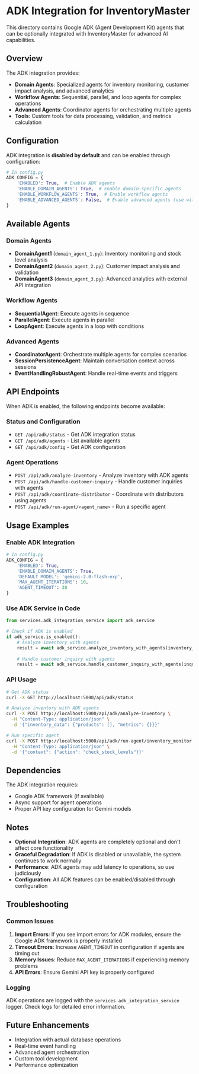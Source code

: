 # ADK Integration for InventoryMaster

This directory contains Google ADK (Agent Development Kit) agents that can be optionally integrated with InventoryMaster for advanced AI capabilities.

## Overview

The ADK integration provides:
- **Domain Agents**: Specialized agents for inventory monitoring, customer impact analysis, and advanced analytics
- **Workflow Agents**: Sequential, parallel, and loop agents for complex operations
- **Advanced Agents**: Coordinator agents for orchestrating multiple agents
- **Tools**: Custom tools for data processing, validation, and metrics calculation

## Configuration

ADK integration is **disabled by default** and can be enabled through configuration:

```python
# In config.py
ADK_CONFIG = {
    'ENABLED': True,  # Enable ADK agents
    'ENABLE_DOMAIN_AGENTS': True,  # Enable domain-specific agents
    'ENABLE_WORKFLOW_AGENTS': True,  # Enable workflow agents
    'ENABLE_ADVANCED_AGENTS': False,  # Enable advanced agents (use with caution)
}
```

## Available Agents

### Domain Agents
- **DomainAgent1** (`domain_agent_1.py`): Inventory monitoring and stock level analysis
- **DomainAgent2** (`domain_agent_2.py`): Customer impact analysis and validation
- **DomainAgent3** (`domain_agent_3.py`): Advanced analytics with external API integration

### Workflow Agents
- **SequentialAgent**: Execute agents in sequence
- **ParallelAgent**: Execute agents in parallel
- **LoopAgent**: Execute agents in a loop with conditions

### Advanced Agents
- **CoordinatorAgent**: Orchestrate multiple agents for complex scenarios
- **SessionPersistenceAgent**: Maintain conversation context across sessions
- **EventHandlingRobustAgent**: Handle real-time events and triggers

## API Endpoints

When ADK is enabled, the following endpoints become available:

### Status and Configuration
- `GET /api/adk/status` - Get ADK integration status
- `GET /api/adk/agents` - List available agents
- `GET /api/adk/config` - Get ADK configuration

### Agent Operations
- `POST /api/adk/analyze-inventory` - Analyze inventory with ADK agents
- `POST /api/adk/handle-customer-inquiry` - Handle customer inquiries with agents
- `POST /api/adk/coordinate-distributor` - Coordinate with distributors using agents
- `POST /api/adk/run-agent/<agent_name>` - Run a specific agent

## Usage Examples

### Enable ADK Integration
```python
# In config.py
ADK_CONFIG = {
    'ENABLED': True,
    'ENABLE_DOMAIN_AGENTS': True,
    'DEFAULT_MODEL': 'gemini-2.0-flash-exp',
    'MAX_AGENT_ITERATIONS': 10,
    'AGENT_TIMEOUT': 30
}
```

### Use ADK Service in Code
```python
from services.adk_integration_service import adk_service

# Check if ADK is enabled
if adk_service.is_enabled():
    # Analyze inventory with agents
    result = await adk_service.analyze_inventory_with_agents(inventory_data)
    
    # Handle customer inquiry with agents
    result = await adk_service.handle_customer_inquiry_with_agents(inquiry, context)
```

### API Usage
```bash
# Get ADK status
curl -X GET http://localhost:5000/api/adk/status

# Analyze inventory with ADK agents
curl -X POST http://localhost:5000/api/adk/analyze-inventory \
  -H "Content-Type: application/json" \
  -d '{"inventory_data": {"products": [], "metrics": {}}}'

# Run specific agent
curl -X POST http://localhost:5000/api/adk/run-agent/inventory_monitor \
  -H "Content-Type: application/json" \
  -d '{"context": {"action": "check_stock_levels"}}'
```

## Dependencies

The ADK integration requires:
- Google ADK framework (if available)
- Async support for agent operations
- Proper API key configuration for Gemini models

## Notes

- **Optional Integration**: ADK agents are completely optional and don't affect core functionality
- **Graceful Degradation**: If ADK is disabled or unavailable, the system continues to work normally
- **Performance**: ADK agents may add latency to operations, so use judiciously
- **Configuration**: All ADK features can be enabled/disabled through configuration

## Troubleshooting

### Common Issues

1. **Import Errors**: If you see import errors for ADK modules, ensure the Google ADK framework is properly installed
2. **Timeout Errors**: Increase `AGENT_TIMEOUT` in configuration if agents are timing out
3. **Memory Issues**: Reduce `MAX_AGENT_ITERATIONS` if experiencing memory problems
4. **API Errors**: Ensure Gemini API key is properly configured

### Logging

ADK operations are logged with the `services.adk_integration_service` logger. Check logs for detailed error information.

## Future Enhancements

- Integration with actual database operations
- Real-time event handling
- Advanced agent orchestration
- Custom tool development
- Performance optimization 